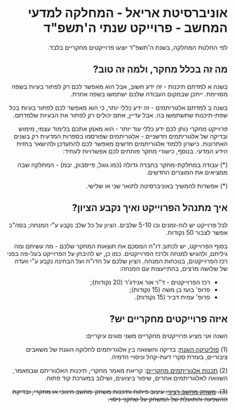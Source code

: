 <div dir='rtl'>

# אוניברסיטת אריאל - המחלקה למדעי המחשב - פרוייקט שנתי ה'תשפ"ד

לפי החלטת המחלקה, בשנת ה'תשפ"ד יוצעו פרוייקטים מחקריים בלבד.

## מה זה בכלל מחקר, ולמה זה טוב?

בשנה א למדתם תיכנות - זה ידע חשוב, אבל הוא מאפשר לכם 
רק לפתור בעיות בשפה מסויימת. ייתכן שבמקום העבודה שלכם ישתמשו בשפה אחרת.

בשנה ב למדתם אלגוריתמים - זה ידע כללי יותר, כי הוא מאפשר לכם לפתור בעיות
בכל שפת-תיכנות שתשתמשו בה.
אבל עדיין, אתם יכולים רק לפתור את הבעיות שלמדתם.

*פרוייקט מחקרי* נותן לכם ידע כללי עוד יותר - 
הוא מאמן אתכם בלימוד עצמי, מימוש ובדיקה של אלגוריתמים חדשניים - 
אלגוריתמים שפורסמו בספרות המדעית רק בשנים האחרונות.
כישרון ללמוד אלגוריתמים חדשים מאפשר לכם להתעדכן ולהישאר בחזית הידע המדעי.
בנוסף, כישורי מחקר פותחים לכם אפשרויות לעתיד:

(*) עבודה במחלקת-מחקר בחברה גדולה (כמו גוגל, פייסבוק, יבמ) - המחלקה שבה ממציאים את המוצרים החדשים.

(*) אפשרות להמשיך באוניברסיטה לתואר שני או שלישי.

## איך מתנהל הפרוייקט ואיך נקבע הציון?

לכל פרוייקט יש לוח-זמנים ובו 5-10 שלבים. הציון על כל שלב נקבע ע"י המנחה; בסה"כ אפשר לצבור 50 נקודות.

בסוף הפרוייקט, יש לכתוב דו"ח המסכם את תוצאות המחקר שלכם - מה עשיתם ומה גיליתם, ולהגיש למנחה ולרכז הפרוייקטים.
כמו כן, יש להיבחן על הפרוייקט בעל-פה בפני רכז הפרוייקטים, בנוכחות המנחה.
הציון שלכם על הדו"ח ועל הבחינה נקבע ע"י וועדה של שלושה מרצים, בהתייעצות עם המנחה:

* רכז הפרוייקטים - ד"ר אור אנידג'ר (20 נקודות);
* פרופ' בועז בן משה (15 נקודות);
* פרופ' עמית דביר (15 נקודות).


## איזה פרוייקטים מחקריים יש?

השנה אני מציע פרוייקטים מחקריים משני סוגים עיקריים:

(1) [פוליטיקה הוגנת](experiments/README.md): בדיקה והשוואה בין אלגוריתמים לחלוקה הוגנת של משאבים ציבוריים, בעזרת סקרי דעת-קהל וניסויי הדמיה.

(2) [תכנות אלגוריתמים מחקריים](opensource/README.md): קריאת מאמר מחקרי, תיכנות האלגוריתם שבמאמר, השוואה לאלגוריתמים אחרים, שיפור ביצועים, ושילוב במערכת קוד פתוח.

~~(3). [משחק מחשב רציני](games/README.md): עיצוב פיתוח ותיכנות משחק-מחשב חינוכי או מחקרי, ובדיקת ההשפעה והתועלת של המשחק על שחקני ניסוי.~~

</div>
